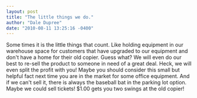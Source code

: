 ```yaml
---
layout: post
title: "The little things we do."
author: "Dale Dupree"
date: "2010-08-11 13:25:16 -0400"
---
```


Some times it is the little things that count. Like holding equipment in our warehouse space for customers that have upgraded to our equipment and don't have a home for their old copier. Guess what? We will even do our best to re-sell the product to someone in need of a great deal. Heck, we will even split the profit with you! Maybe you should consider this small but helpful fact next time you are in the market for some office equipment. And if we can't sell it, there is always the baseball bat in the parking lot option. Maybe we could sell tickets! $1.00 gets you two swings at the old copier!
